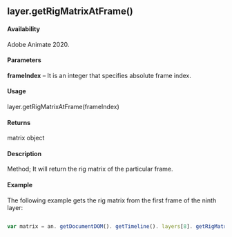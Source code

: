 ## layer.getRigMatrixAtFrame()

#### Availability

Adobe Animate 2020.

#### Parameters

**frameIndex** – It is an integer that specifies absolute frame index.

#### Usage

layer.getRigMatrixAtFrame(frameIndex)

#### Returns

matrix object

#### Description

Method; It will return the rig matrix of the particular frame.

#### Example

The following example gets the rig matrix from the first frame of the ninth layer:

```javascript

var matrix = an. getDocumentDOM(). getTimeline(). layers[8]. getRigMatrixAtFrame (0);

```
